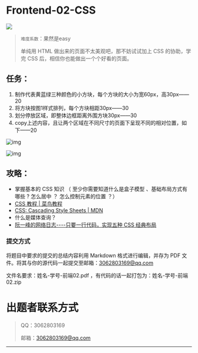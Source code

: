 # Frontend-02-CSS

![](https://p.sda1.dev/22/3e67a9bb8199c4f48c0eae3162b2313a/Net305.png)

> `难度系数`：果然是easy
>
> 单纯用 HTML 做出来的页面不太美观吧，那不妨试试加上 CSS 的协助，学完 CSS 后，相信你也能做出一个个好看的页面。

## 任务：

1. 制作代表黄蓝绿三种颜色的小方块，每个方块的大小为宽60px，高30px——20
2. 将方块按图1样式排列，每个方块相距30px——30
3. 划分停放区域，即整体边框距离外围方块30px——30
4. copy上述内容，且让两个区域在不同尺寸的页面下呈现不同的相对位置，如下——20

![img](https://misakafu-1328545692.cos.ap-chengdu.myqcloud.com/img/202503062036691.webp)

![img](https://misakafu-1328545692.cos.ap-chengdu.myqcloud.com/img/202503062036544.webp)

## 攻略：

- 掌握基本的 CSS 知识 （ 至少你需要知道什么是盒子模型 、基础布局方式有哪些 ? 怎么居中 ？ 怎么控制元素的位置 ？）
- [CSS 教程 | 菜鸟教程](https://www.runoob.com/css/css-tutorial.html)
- [CSS: Cascading Style Sheets | MDN ](https://developer.mozilla.org/en-US/docs/Web/CSS)
- 什么是媒体查询？
- [阮一峰的网络日志----只要一行代码，实现五种 CSS 经典布局](https://www.ruanyifeng.com/blog/2020/08/five-css-layouts-in-one-line.html)

### 提交方式

将题目中要求的提交的总结内容利用 Markdown 格式进行编辑，并存为 PDF 文件。将其与你的源代码一起提交至邮箱：3062803169@qq.com

文件名要求：姓名-学号-前端02.pdf ，有代码的话一起打包为：姓名-学号-前端02.zip 

# 出题者联系⽅式
> <font style="background-color:#FFFFFF;">QQ：3062803169</font>
>
> 邮箱：3062803169@qq.com

---